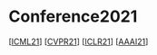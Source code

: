# Conference2021
[<a href="https://icml.cc/Conferences/2021/Schedule?type=Poster">ICML21</a>]
[<a href="https://openaccess.thecvf.com/CVPR2021?day=all">CVPR21</a>]
[<a href="https://openreview.net/group?id=ICLR.cc/2021/Conference">ICLR21</a>]
[<a href="https://dblp.uni-trier.de/db/conf/aaai/aaai2021.html">AAAI21</a>]
